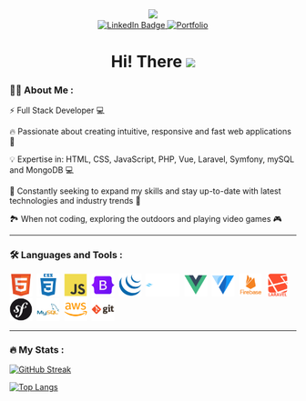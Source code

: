 <div id="header" align="center">
  <img src="https://media.giphy.com/media/TRklv98Fvo0Tu/giphy.gif" width="300"/>
  <div id="badges">
    <a href="https://www.linkedin.com/in/muhammad-zain-nadeem-7bb845207/">
      <img src="https://img.shields.io/badge/LinkedIn-blue?style=for-the-badge&logo=linkedin&logoColor=white" alt="LinkedIn Badge"/>
    </a>
    <a href="https://doublezee-0005.github.io/portfolio/">
      <img src="https://img.shields.io/website?down_color=lightgrey&down_message=Offline&style=for-the-badge&up_color=green&up_message=Online&url=https%3A%2F%2Fdoublezee-0005.github.io%2Fportfolio%2F" alt="Portfolio" />
    </a>
    <h1>
      Hi! There
      <img src="https://media.giphy.com/media/hvRJCLFzcasrR4ia7z/giphy.gif" width="30px"/>
    </h1>         
  </div>  
</div>
<div>
<div>

### :man_technologist: About Me :  
⚡️ Full Stack Developer 💻

🔥 Passionate about creating intuitive, responsive and fast web applications 🚀

💡 Expertise in: HTML, CSS, JavaScript, PHP, Vue, Laravel, Symfony, mySQL and MongoDB 💻

💬 Constantly seeking to expand my skills and stay up-to-date with latest technologies and industry trends 🚀

🏞️ When not coding, exploring the outdoors and playing video games 🎮
  
  ---

### :hammer_and_wrench: Languages and Tools :
  
  <div>  
    <img src="https://github.com/devicons/devicon/blob/master/icons/html5/html5-original.svg" title="HTML5" alt="HTML" width="40" height="40"/>&nbsp;
    <img src="https://github.com/devicons/devicon/blob/master/icons/css3/css3-plain-wordmark.svg"  title="CSS3" alt="CSS" width="40" height="40"/>&nbsp;
    <img src="https://github.com/devicons/devicon/blob/master/icons/javascript/javascript-original.svg" title="JavaScript" alt="JavaScript" width="40" height="40"/>&nbsp;
    <img src="https://github.com/devicons/devicon/blob/master/icons/bootstrap/bootstrap-original.svg"  title="bootstrap" alt="bootstrap" width="40" height="40"/>&nbsp;
    <img src="https://github.com/devicons/devicon/blob/master/icons/jquery/jquery-original.svg" title="jquery" alt="jquery" width="40" height="40"/>&nbsp;
    <img src="https://github.com/devicons/devicon/blob/master/icons/tailwindcss/tailwindcss-original-wordmark.svg" title="tailwind" alt="tailwind" width="60" height="40"/>&nbsp;    
    <img src="https://github.com/devicons/devicon/blob/master/icons/vuejs/vuejs-original.svg" title="Vue" alt="Vue" width="40" height="40"/>&nbsp;
    <img src="https://github.com/devicons/devicon/blob/master/icons/vuetify/vuetify-original.svg" title="Vue" alt="Vue" width="40" height="40"/>&nbsp;
    <img src="https://github.com/devicons/devicon/blob/master/icons/firebase/firebase-plain-wordmark.svg" title="Firebase" alt="Firebase" width="40" height="40"/>&nbsp;
    <img src="https://github.com/devicons/devicon/blob/master/icons/laravel/laravel-plain-wordmark.svg" title="Laravel"  alt="laravel" width="40" height="40"/>&nbsp;
    <img src="https://github.com/devicons/devicon/blob/master/icons/symfony/symfony-original.svg" title="Laravel"  alt="laravel" width="40" height="40"/>&nbsp;    
    <img src="https://github.com/devicons/devicon/blob/master/icons/mysql/mysql-original-wordmark.svg" title="MySQL"  alt="MySQL" width="40" height="40"/>&nbsp;  
    <img src="https://github.com/devicons/devicon/blob/master/icons/amazonwebservices/amazonwebservices-plain-wordmark.svg" title="AWS" alt="AWS" width="40" height="40"/>&nbsp;
    <img src="https://github.com/devicons/devicon/blob/master/icons/git/git-original-wordmark.svg" title="Git" **alt="Git" width="40" height="40"/>
  </div>
  
  ---

### :fire: My Stats :    
  [![GitHub Streak](http://github-readme-streak-stats.herokuapp.com?user=DoubleZee-0005&theme=dark&background=000000)](https://git.io/streak-stats)  
  
  [![Top Langs](https://github-readme-stats.vercel.app/api/top-langs/?username=DoubleZee-0005&layout=compact&theme=vision-friendly-dark)](https://github.com/anuraghazra/github-readme-stats)
</div>
</div>

